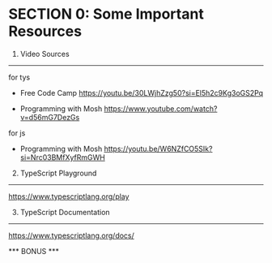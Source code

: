 SECTION 0: Some Important Resources
====================================

1) Video Sources
-----------------
for tys
- Free Code Camp
https://youtu.be/30LWjhZzg50?si=El5h2c9Kg3oGS2Pq

- Programming with Mosh
https://www.youtube.com/watch?v=d56mG7DezGs

for js
- Programming with Mosh
https://youtu.be/W6NZfCO5SIk?si=Nrc03BMfXyfRmGWH


2) TypeScript Playground
-------------------------
https://www.typescriptlang.org/play


3) TypeScript Documentation
----------------------------
https://www.typescriptlang.org/docs/


*** BONUS ***

